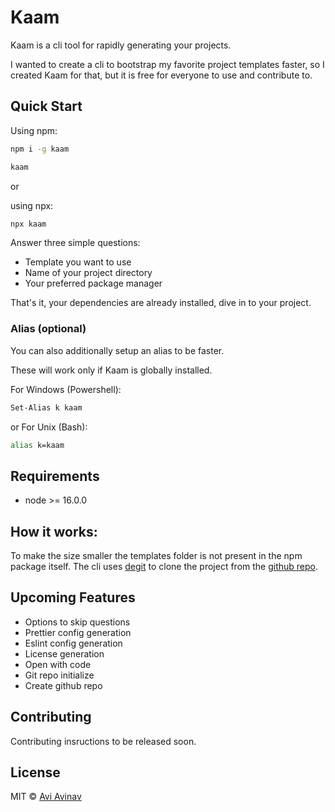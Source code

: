 # Kaam

Kaam is a cli tool for rapidly generating your projects. 

I wanted to create a cli to bootstrap my favorite project templates faster, so I created Kaam for that, but it is free for everyone to use and contribute to.

## Quick Start

Using npm:

```bash
npm i -g kaam

kaam
```

or

using npx:

```bash
npx kaam
```

Answer three simple questions:
- Template you want to use
- Name of your project directory
- Your preferred package manager

That's it, your dependencies are already installed, dive in to your project.

### Alias (optional)

You can also additionally setup an alias to be faster.

These will work only if Kaam is globally installed.

For Windows (Powershell):
```bash
Set-Alias k kaam
```

or For Unix (Bash):
```bash
alias k=kaam
```

## Requirements

- node >= 16.0.0

## How it works:

To make the size smaller the templates folder is not present in the npm package itself. The cli uses [degit](https://github.com/Rich-Harris/degit) to clone the project from the [github repo](https://github.com/AviAvinav/kaam).

## Upcoming Features

- Options to skip questions
- Prettier config generation
- Eslint config generation
- License generation
- Open with code
- Git repo initialize
- Create github repo

## Contributing

Contributing insructions to be released soon.

## License

MIT © [Avi Avinav](https://github.com/AviAvinav)
